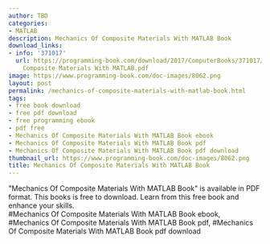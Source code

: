 ```yaml
---
author: TBD
categories:
- MATLAB
description: Mechanics Of Composite Materials With MATLAB Book
download_links:
- info: '371017'
  url: https://programming-book.com/download/2017/ComputerBooks/371017/Mechanics Of
    Composite Materials With MATLAB.pdf
image: https://www.programming-book.com/doc-images/8062.png
layout: post
permalink: /mechanics-of-composite-materials-with-matlab-book.html
tags:
- free book download
- free pdf download
- free programming ebook
- pdf free
- Mechanics Of Composite Materials With MATLAB Book ebook
- Mechanics Of Composite Materials With MATLAB Book pdf
- Mechanics Of Composite Materials With MATLAB Book pdf download
thumbnail_url: https://www.programming-book.com/doc-images/8062.png
title: Mechanics Of Composite Materials With MATLAB Book
---
```


 
<div class="item-desc text-justify">
  "Mechanics Of Composite Materials With MATLAB Book" is available in PDF format. This books is free to download. Learn from this free book and enhance your skills.
  <br>
  #Mechanics Of Composite Materials With MATLAB Book ebook, #Mechanics Of Composite Materials With MATLAB Book pdf, #Mechanics Of Composite Materials With MATLAB Book pdf download
</div>